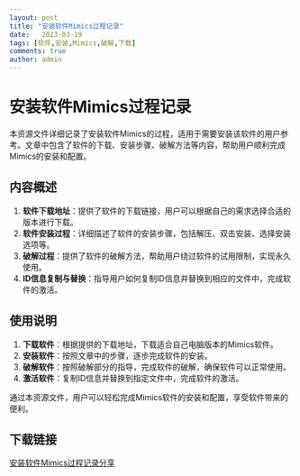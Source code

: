 ```yaml
---
layout: post
title: "安装软件Mimics过程记录"
date:   2023-03-19
tags: [软件,安装,Mimics,破解,下载]
comments: true
author: admin
---
```

# 安装软件Mimics过程记录

本资源文件详细记录了安装软件Mimics的过程，适用于需要安装该软件的用户参考。文章中包含了软件的下载、安装步骤、破解方法等内容，帮助用户顺利完成Mimics的安装和配置。

## 内容概述

1. **软件下载地址**：提供了软件的下载链接，用户可以根据自己的需求选择合适的版本进行下载。
2. **软件安装过程**：详细描述了软件的安装步骤，包括解压、双击安装、选择安装选项等。
3. **破解过程**：提供了软件的破解方法，帮助用户绕过软件的试用限制，实现永久使用。
4. **ID信息复制与替换**：指导用户如何复制ID信息并替换到相应的文件中，完成软件的激活。

## 使用说明

1. **下载软件**：根据提供的下载地址，下载适合自己电脑版本的Mimics软件。
2. **安装软件**：按照文章中的步骤，逐步完成软件的安装。
3. **破解软件**：按照破解部分的指导，完成软件的破解，确保软件可以正常使用。
4. **激活软件**：复制ID信息并替换到指定文件中，完成软件的激活。

通过本资源文件，用户可以轻松完成Mimics软件的安装和配置，享受软件带来的便利。

## 下载链接

[安装软件Mimics过程记录分享](https://pan.quark.cn/s/cb0689fb3e7f)